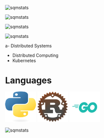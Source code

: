 ![sqmstats](https://github-readme-stats.vercel.app/api?username=sqm24&show_icons=true&theme=aura_dark)</p>
![sqmstats](https://github-readme-stats.vercel.app/api?username=sqm24&show_icons=true&theme=radical)</p>
![sqmstats](https://github-readme-stats.vercel.app/api?username=sqm24&show_icons=true&theme=dracula)</p>
![sqmstats](https://github-readme-stats.vercel.app/api?username=sqm24&show_icons=true&theme=bear)</p>

a- Distributed Systems
 - Distributed Computing
 - Kubernetes

# Languages
<p float="left">
 <img src="images/python.png" alt="python_logo" width="100" height="100"/>
 <img src="images/rust.png" alt="rustlang_logo" width="100" height="100"/>
 <img src="images/go.png" alt="golang_logo" width="100" height="100"/>

![sqmstats](https://github-readme-stats.vercel.app/api?username=sqm24&show_icons=true&theme=merko)</p>
